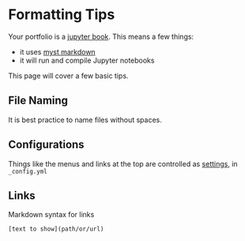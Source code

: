 # Formatting Tips

Your portfolio is a [jupyter book](https://jupyterbook.org/intro.html). This means a few things:
- it uses [myst markdown](https://jupyterbook.org/reference/cheatsheet.html)
- it will run and compile Jupyter notebooks

This page will cover a few basic tips.

## File Naming

It is best practice to name files without spaces. 


## Configurations

Things like the menus and links at the top are controlled as [settings](https://jupyterbook.org/customize/config.html), in `_config.yml`

## Links

Markdown syntax for links

```
[text to show](path/or/url)
```
